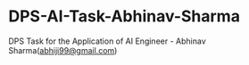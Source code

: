 # DPS-AI-Task-Abhinav-Sharma
DPS Task for the Application of AI Engineer - Abhinav Sharma(abhiji99@gmail.com)
